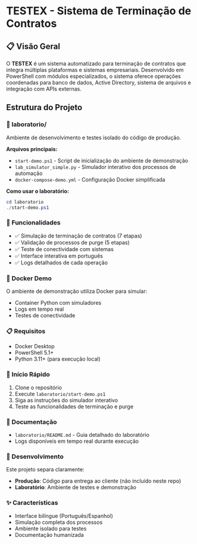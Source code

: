 # TESTEX - Sistema de Terminação de Contratos

## 📋 Visão Geral

O **TESTEX** é um sistema automatizado para terminação de contratos que integra múltiplas plataformas e sistemas empresariais. Desenvolvido em PowerShell com módulos especializados, o sistema oferece operações coordenadas para banco de dados, Active Directory, sistema de arquivos e integração com APIs externas.

## Estrutura do Projeto

### 📁 laboratorio/
Ambiente de desenvolvimento e testes isolado do código de produção.

**Arquivos principais:**
- `start-demo.ps1` - Script de inicialização do ambiente de demonstração
- `lab_simulator_simple.py` - Simulador interativo dos processos de automação
- `docker-compose-demo.yml` - Configuração Docker simplificada

**Como usar o laboratório:**
```powershell
cd laboratorio
./start-demo.ps1
```

### 🎯 Funcionalidades
- ✅ Simulação de terminação de contratos (7 etapas)
- ✅ Validação de processos de purge (5 etapas)  
- ✅ Teste de conectividade com sistemas
- ✅ Interface interativa em português
- ✅ Logs detalhados de cada operação

### 🐳 Docker Demo
O ambiente de demonstração utiliza Docker para simular:
- Container Python com simuladores
- Logs em tempo real
- Testes de conectividade

### 📋 Requisitos
- Docker Desktop
- PowerShell 5.1+
- Python 3.11+ (para execução local)

### 🚀 Início Rápido
1. Clone o repositório
2. Execute `laboratorio/start-demo.ps1`
3. Siga as instruções do simulador interativo
4. Teste as funcionalidades de terminação e purge

### 📖 Documentação
- `laboratorio/README.md` - Guia detalhado do laboratório
- Logs disponíveis em tempo real durante execução

### 🔧 Desenvolvimento
Este projeto separa claramente:
- **Produção**: Código para entrega ao cliente (não incluído neste repo)  
- **Laboratório**: Ambiente de testes e demonstração

### ✨ Características
- Interface bilíngue (Português/Espanhol)
- Simulação completa dos processos
- Ambiente isolado para testes
- Documentação humanizada